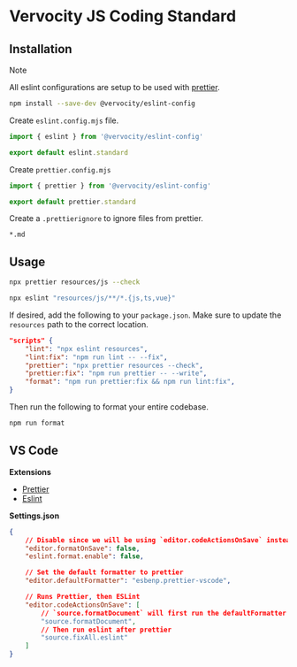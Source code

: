 # Vervocity JS Coding Standard

## Installation

> [!NOTE]  
> All eslint configurations are setup to be used with [prettier](https://prettier.io).

```sh
npm install --save-dev @vervocity/eslint-config
```

Create `eslint.config.mjs` file.

```js
import { eslint } from '@vervocity/eslint-config'

export default eslint.standard
```

Create `prettier.config.mjs`

```js
import { prettier } from '@vervocity/eslint-config'

export default prettier.standard
```

Create a `.prettierignore` to ignore files from prettier.

```
*.md
```

## Usage

```sh
npx prettier resources/js --check
```

```sh
npx eslint "resources/js/**/*.{js,ts,vue}"
```

If desired, add the following to your `package.json`. Make sure to update the `resources` path to the correct location.

```json
"scripts" {
    "lint": "npx eslint resources",
    "lint:fix": "npm run lint -- --fix",
    "prettier": "npx prettier resources --check",
    "prettier:fix": "npm run prettier -- --write",
    "format": "npm run prettier:fix && npm run lint:fix",
}
```

Then run the following to format your entire codebase.

```sh
npm run format
```

## VS Code

**Extensions**

-   [Prettier](https://marketplace.visualstudio.com/items?itemName=esbenp.prettier-vscode)
-   [Eslint](https://marketplace.visualstudio.com/items?itemName=dbaeumer.vscode-eslint)

**Settings.json**

```json
{
    // Disable since we will be using `editor.codeActionsOnSave` instead
    "editor.formatOnSave": false,
    "eslint.format.enable": false,

    // Set the default formatter to prettier
    "editor.defaultFormatter": "esbenp.prettier-vscode",

    // Runs Prettier, then ESLint
    "editor.codeActionsOnSave": [
        // `source.formatDocument` will first run the defaultFormatter
        "source.formatDocument",
        // Then run eslint after prettier
        "source.fixAll.eslint"
    ]
}
```
